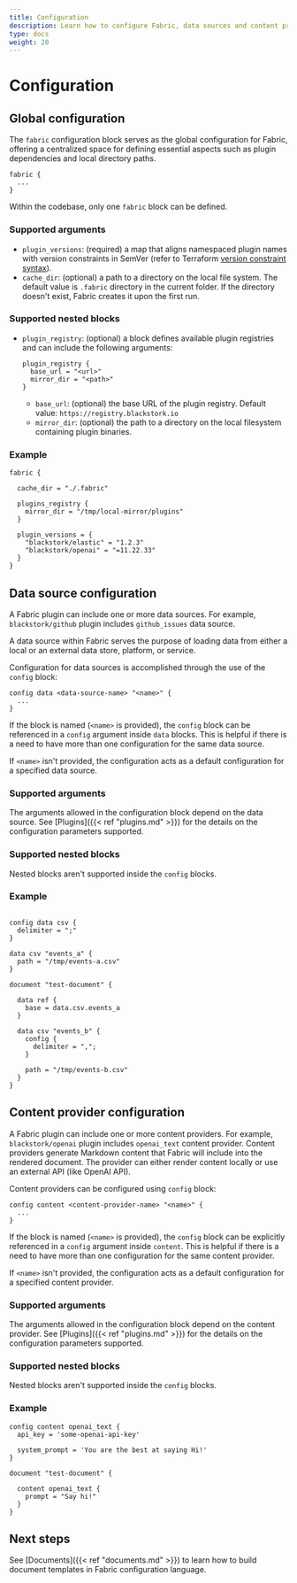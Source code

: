 ```yaml
---
title: Configuration
description: Learn how to configure Fabric, data sources and content providers.
type: docs
weight: 20
---
```


# Configuration

## Global configuration

The `fabric` configuration block serves as the global configuration for Fabric, offering a centralized space for defining essential aspects such as plugin dependencies and local directory paths.

```hcl
fabric {
  ...
}
```

Within the codebase, only one `fabric` block can be defined.

### Supported arguments

- `plugin_versions`: (required) a map that aligns namespaced plugin names with version constraints in SemVer (refer to Terraform [version constraint syntax](https://developer.hashicorp.com/terraform/language/expressions/version-constraints#version-constraint-syntax)).
- `cache_dir`: (optional) a path to a directory on the local file system. The default value is `.fabric` directory in the current folder. If the directory doesn't exist, Fabric creates it upon the first run.

### Supported nested blocks

- `plugin_registry`: (optional) a block defines available plugin registries and can include the following arguments:

  ```hcl
  plugin_registry {
    base_url = "<url>"
    mirror_dir = "<path>"
  }
  ```

  - `base_url`: (optional) the base URL of the plugin registry. Default value: `https://registry.blackstork.io`
  - `mirror_dir`: (optional) the path to a directory on the local filesystem containing plugin binaries.

### Example

```hcl
fabric {

  cache_dir = "./.fabric"

  plugins_registry {
    mirror_dir = "/tmp/local-mirror/plugins"
  }

  plugin_versions = {
    "blackstork/elastic" = "1.2.3"
    "blackstork/openai" = "=11.22.33"
  }
}
```

## Data source configuration

A Fabric plugin can include one or more data sources. For example, `blackstork/github` plugin includes `github_issues` data source.

A data source within Fabric serves the purpose of loading data from either a local or an external data store, platform, or service.

Configuration for data sources is accomplished through the use of the `config` block:

```hcl
config data <data-source-name> "<name>" {
  ...
}
```

If the block is named (`<name>` is provided), the `config` block can be referenced in a `config` argument inside `data` blocks. This is helpful if there is a need to have more than one configuration for the same data source.

If `<name>` isn't provided, the configuration acts as a default configuration for a specified data source.

### Supported arguments

The arguments allowed in the configuration block depend on the data source. See [Plugins]({{< ref "plugins.md" >}}) for the details on the configuration parameters supported.

### Supported nested blocks

Nested blocks aren't supported inside the `config` blocks.

### Example

```hcl

config data csv {
  delimiter = ";"
}

data csv "events_a" {
  path = "/tmp/events-a.csv"
}

document "test-document" {

  data ref {
    base = data.csv.events_a
  }

  data csv "events_b" {
    config {
      delimiter = ",";
    }

    path = "/tmp/events-b.csv"
  }
}
```

## Content provider configuration

A Fabric plugin can include one or more content providers. For example, `blackstork/openai` plugin includes `openai_text` content provider.
Content providers generate Markdown content that Fabric will include into the rendered document. The provider can either render content locally or use an external API (like OpenAI API).

Content providers can be configured using `config` block:

```hcl
config content <content-provider-name> "<name>" {
  ...
}
```

If the block is named (`<name>` is provided), the `config` block can be explicitly referenced in a `config` argument inside `content`. This is helpful if there is a need to have more than one configuration for the same content provider.

If `<name>` isn't provided, the configuration acts as a default configuration for a specified content provider.

### Supported arguments

The arguments allowed in the configuration block depend on the content provider. See [Plugins]({{< ref "plugins.md" >}}) for the details on the configuration parameters supported.

### Supported nested blocks

Nested blocks aren't supported inside the `config` blocks.

### Example

```hcl
config content openai_text {
  api_key = 'some-openai-api-key'

  system_prompt = 'You are the best at saying Hi!'
}

document "test-document" {

  content openai_text {
    prompt = "Say hi!"
  }
}
```

## Next steps

See [Documents]({{< ref "documents.md" >}}) to learn how to build document templates in Fabric configuration language.
